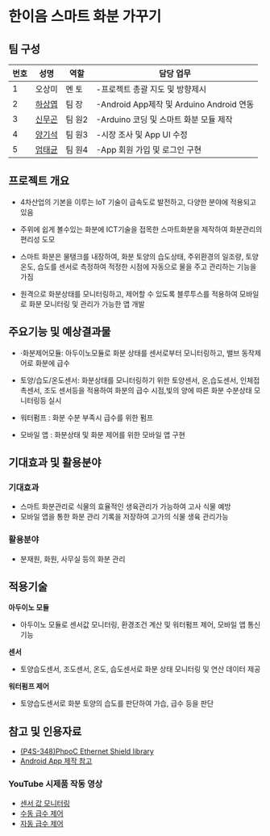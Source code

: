 # 한이음 스마트 화분 가꾸기

## 팀 구성

| 번호 | 성명                                      | 역할    | 담당 업무                                |
| ---- | ----------------------------------------- | ------- | ---------------------------------------- |
| 1    | 오상미                                    | 멘 토   | -프로젝트 총괄 지도 및 방향제시          |
| 2    | [하상엽](https://www.github.com/hagome0)  | 팀 장   | -Android App제작 및 Arduino Android 연동 |
| 3    | [신무곤](https://www.github.com/mkshin96) | 팀  원2 | -Arduino 코딩 및 스마트 화분 모듈 제작   |
| 4    | [양기석](https://www.github.com/yks095)   | 팀  원3 | -시장 조사 및 App UI 수정                |
| 5    | [엄태균](https://www.github.com/etg6550)  | 팀  원4 | -App 회원 가입 및 로그인 구현            |



## 프로젝트 개요

- 4차산업의 기본을 이루는 IoT 기술이 급속도로 발전하고, 다양한 분야에 적용되고 있음  

- 주위에 쉽게 볼수있는 화분에 ICT기술을  접목한 스마트화분을 제작하여 화분관리의 편리성 도모 

- 스마트 화분은 물탱크를 내장하여, 화분 토양의 습도상태, 주위환경의 일조량, 토양온도, 습도를 센서로 측정하여 적정한 시점에 자동으로 물을 주고 관리하는 기능을 가짐  

- 원격으로 화분상태를 모니터링하고, 제어할 수 있도록 블루투스를 적용하여 모바일로 화분 모니터링 및 관리가 가능한 앱 개발   



## 주요기능 및 예상결과물

- ·화분제어모듈: 아두이노모듈로 화분 상태를 센서로부터 모니터링하고, 밸브 동작제어로 화분에 급수  

- 토양/습도/온도센서: 화분상태를 모니터링하기 위한 토양센서, 온,습도센서, 인체접촉센서, 조도 센서등을 적용하여 화분의 급수 시점,빛의 양에 따른 화분 수분상태 모니터링등 실시  

- 워터펌프 : 화분 수분 부족시 급수를 위한 펌프  

- 모바일 앱 : 화분상태 및 화분 제어를 위한 모바일 앱 구현    

## 기대효과 및 활용분야

### 기대효과

* 스마트 화분관리로 식물의 효율적인 생육관리가 가능하여 고사 식물 예방 
* 모바일 앱을 통한 화분 관리 기록을 저장하여 고가의 식물 생육 관리가능

### 활용분야

* 분재원, 화원, 사무실 등의 화분 관리 

## 적용기술

**아두이노 모듈** 

* 아두이노 모듈로 센서값 모니터링, 환경조건 계산 및 워터펌프 제어, 모바일 앱 통신기능  

**센서**  

* 토양습도센서, 조도센서, 온도, 습도센서로 화분 상태 모니터링 및 연산 데이터 제공  

**워터펌프 제어**  

* 토양습도센서로 화분 토양의 습도를 판단하여 가습, 급수 등을 판단  

  



## 참고 및 인용자료

* [(P4S-348)PhpoC Ethernet Shield library](https://github.com/phpoc/arduino-Phpoc)
* [Android App 제작 참고](https://www.youtube.com/watch?v=mPUzjHu8Cv0&list=PLRx0vPvlEmdD862e43ADbvDeGPUZKDuqL) 
        



### YouTube 시제품 작동 영상   

* [센서 값 모니터링](https://www.youtube.com/watch?v=YYHMxwjiG4Q)
* [수동 급수 제어](https://www.youtube.com/watch?v=GYuXR3_NBaY)
* [자동 급수 제어](https://www.youtube.com/watch?v=Tk6XYBjfPLQ)



